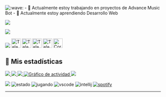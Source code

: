 <img src="https://raw.githubusercontent.com/cnrad/cnrad/main/wave.svg" alt=":wave:" />
- 🔭 Actualmente estoy trabajando en proyectos de Advance Music Bot
- 🌱 Actualmente estoy aprendiendo Desarrollo Web
<div alinear = "centro">
<p align="centro">
    <a href="https://blacky-dev.cf/">
        <img src="./Banner.png" />
    </a>
<p align="centro">
  <img src="https://api.lanyard.rest/v1/users/691072980100317194" />
  
<a href="https://discord.gg/dcdev"><img src="https://discord.com/api/guilds/773668217163218944/widget.png?style=banner2"></a>
<a href="https://twitter.com/br_blacky"> <img width="30px" src="https://raw.githubusercontent.com/brblacky/BrBlacky/main/icons8-twitter-100.png" title="Telegrama"/></a>
<a href="https://youtube.com/c/brblacky"> <img width="30px" src="https://raw.githubusercontent.com/brblacky/BrBlacky/main/icons8-youtube-music- 500.png" title="Telegrama"/></a>
<a href="https://t.me/sdip521"> <img width="30px" src="https://github.com/brblacky/BrBlacky/blob/main/icons8-telegram-app-500. png" title="Telegrama"/></a>
<a href="https://blacky-dev.cf/"> <img width="30px" src="https://github.com/brblacky/BrBlacky/blob/main/icons8-website-100.png " title="Telegrama"/></a>
<a href="mailto: sdipedit@gmail.com"> <img width="30px" src="https://github.com/brblacky/BrBlacky/blob/main/icons8-email-100.png" title= "Correo electrónico"/> </a><br>
</p>

##  🔖 Mis estadísticas
 
<p align="centro">
    <a href="https://github.com/brblacky/">
        <img src="https://github-readme-stats.vercel.app/api?username=brblacky&hide=issues,prs&count_private=true&show_owner=true&show_icons=true&bg_color=0d1117&title_color=ffffff&text_color=ffffff&icon_color=00ff99&hide_border=true/" />
    </a>
    <a href="https://github.com/brblacky/">
        <img src="https://github-readme-stats.vercel.app/api/top-langs/?username=brblacky&layout=compact&count_private=true&langs_count=8&card_width=445&bg_color=0d1117&title_color=ffffff&text_color=ffffff&icon_color=00ff99&hide_border=true/" / >
    </a>
    <a href="https://github.com/brblacky/">
        <img src="https://github-readme-streak-stats.herokuapp.com?user=brblacky&hide_border=true&background=0D1117&currStreakLabel=FFFFFF&sideLabels=FFFFFF&currStreakNum=FFFFFF&dates=FFFFFF&sideNums=FFFFFF&fire=00ff99&ring=00ff99&stroke=FFFFFFFF)](https:/ /git.io/streak-stats" />
    </a>
   <a href="https://github.com/brblacky"><img alt="Gráfico de actividad" src="https://activity-graph.herokuapp.com/graph?username=brblacky&bg_color=0D1117&color=ffffff&line=00ff99&point =ffffff&area=verdadero&hide_border=verdadero" />
    </a>
    <a href="https://open.spotify.com/user/31hyy6vwyhhsuqfylmt6p5ef6sfu?si=zYtFByGETPCb5TkEPY9emQ">
        <img src="https://spotify-github-profile.vercel.app/api/view?uid=31hyy6vwyhhsuqfylmt6p5ef6sfu&cover_image=true&theme=novatorem&bar_color=00FF99&bar_color_cover=false"/>
    </a>
</p>

![](https://komarev.com/ghpvc/?username=brblacky&style=flat-square)
![ estado ](https://dev.discordprofiles.me/badge/status/491577179495333903?style=flat-square)
![ jugando ](https://dev.discordprofiles.me/badge/playing/491577179495333903?style=flat-square)
![ vscode ](https://dev.discordprofiles.me/badge/vscode/491577179495333903?style=flat-square)
![ intellij ](https://dev.discordprofiles.me/badge/intellij/491577179495333903?style=flat-square)
[![ spotify ](https://dev.discordprofiles.me/badge/spotify/491577179495333903?style=flat-square)](https://dev.discordprofiles.me/openspotify/491577179495333903?style=flat-square)
</div>


---------------------------------------------------------  

